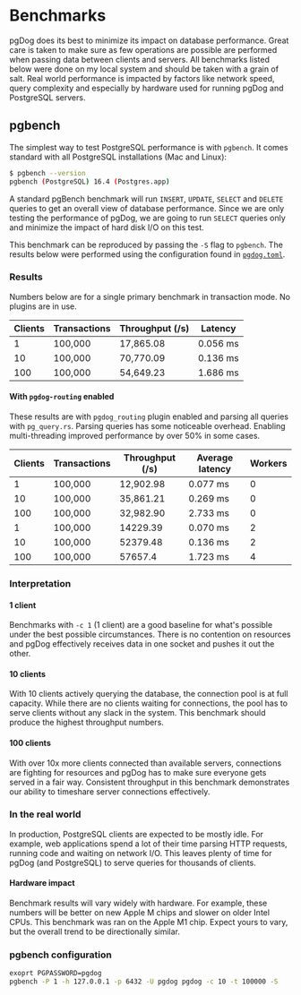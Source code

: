 # Benchmarks

pgDog does its best to minimize its impact on database performance. Great care is taken to make sure as few operations are possible are performed
when passing data between clients and servers. All benchmarks listed below were done on my local system and should be taken with a grain of salt.
Real world performance is impacted by factors like network speed, query complexity and especially by hardware used for running pgDog and PostgreSQL servers.

## pgbench

The simplest way to test PostgreSQL performance is with `pgbench`. It comes standard with all PostgreSQL installations (Mac and Linux):

```bash
$ pgbench --version
pgbench (PostgreSQL) 16.4 (Postgres.app)
```

A standard pgBench benchmark will run `INSERT`, `UPDATE`, `SELECT` and `DELETE` queries to get an overall view of database performance. Since we are only testing the performance of pgDog, we are going to run `SELECT` queries only and minimize the impact of hard disk I/O on this test.

This benchmark can be reproduced by passing the `-S` flag to `pgbench`. The results below were performed using the configuration found in [`pgdog.toml`](https://github.com/levkk/pgdog/blob/main/pgdog.toml).

### Results

Numbers below are for a single primary benchmark in transaction mode. No plugins are in use.

| Clients | Transactions | Throughput (/s) | Latency |
|---------|--------------|-----------------|---------|
| 1 | 100,000 | 17,865.08 | 0.056 ms |
| 10 | 100,000 | 70,770.09 | 0.136 ms |
| 100 | 100,000 | 54,649.23 | 1.686 ms |

#### With `pgdog-routing` enabled

These results are with `pgdog_routing` plugin enabled and parsing all queries with `pg_query.rs`. Parsing queries
has some noticeable overhead. Enabling multi-threading improved performance by over 50% in some cases.

| Clients | Transactions | Throughput (/s) | Average latency | Workers |
|---------|--------------|-----------------|-----------------|---------|
| 1 | 100,000 | 12,902.98 | 0.077 ms | 0 |
| 10 | 100,000 | 35,861.21 | 0.269 ms | 0 |
| 100 | 100,000 | 32,982.90 | 2.733 ms | 0 |
| 1| 100,000 | 14229.39 | 0.070 ms | 2 |
| 10 | 100,000 | 52379.48 | 0.136 ms | 2 |
| 100 | 100,000 | 57657.4 | 1.723 ms | 4 |


### Interpretation

#### 1 client

Benchmarks with `-c 1` (1 client) are a good baseline for what's possible under the best possible circumstances. There is no contention on resources
and pgDog effectively receives data in one socket and pushes it out the other.

#### 10 clients

With 10 clients actively querying the database, the connection pool is at full capacity. While there are no clients waiting for connections, the pool
has to serve clients without any slack in the system. This benchmark should produce the highest throughput numbers.

#### 100 clients

With over 10x more clients connected than available servers, connections are fighting for resources and pgDog has to make sure everyone gets served in a fair way. Consistent throughput in this benchmark demonstrates our ability to timeshare server connections effectively.

### In the real world

In production, PostgreSQL clients are expected to be mostly idle. For example, web applications spend a lot of their time parsing HTTP requests, running code and waiting on network I/O. This leaves plenty of time for pgDog (and PostgreSQL) to serve queries for thousands of clients.

#### Hardware impact

Benchmark results will vary widely with hardware. For example, these numbers will be better on new Apple M chips and slower on older Intel CPUs. This benchmark was ran on the Apple M1 chip. Expect yours to vary, but the overall trend to be directionally similar.

### pgbench configuration

```bash
exoprt PGPASSWORD=pgdog
pgbench -P 1 -h 127.0.0.1 -p 6432 -U pgdog pgdog -c 10 -t 100000 -S
```
